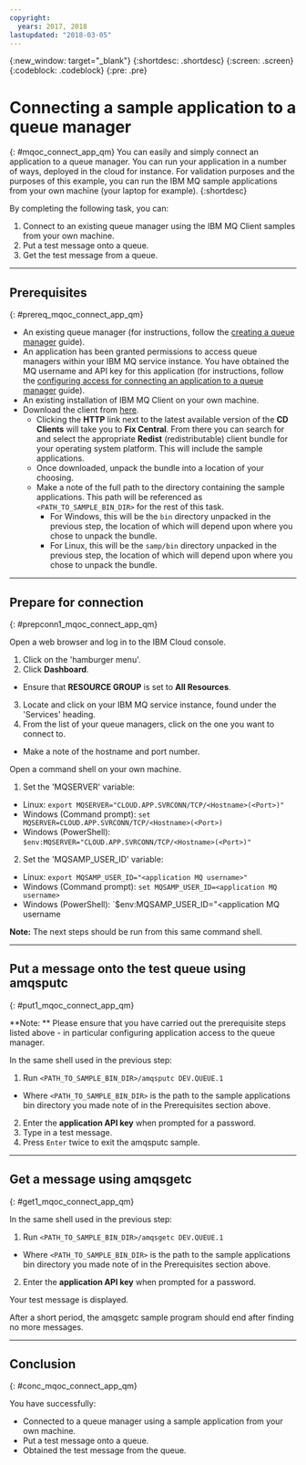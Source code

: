 ```yaml
---
copyright:
  years: 2017, 2018
lastupdated: "2018-03-05"
---
```


{:new_window: target="_blank"}
{:shortdesc: .shortdesc}
{:screen: .screen}
{:codeblock: .codeblock}
{:pre: .pre}

# Connecting a sample application to a queue manager
{: #mqoc_connect_app_qm}
You can easily and simply connect an application to a queue manager. You can run your application in a number of ways, deployed in the cloud for instance. For validation purposes and the purposes of this example, you can run the IBM MQ sample applications from your own machine (your laptop for example).
{:shortdesc}

By completing the following task, you can:
1. Connect to an existing queue manager using the IBM MQ Client samples from your own machine.
2. Put a test message onto a queue.
3. Get the test message from a queue.

---

## Prerequisites
{: #prereq_mqoc_connect_app_qm}

* An existing queue manager (for instructions, follow the [creating a queue manager](/docs/services/mqcloud/mqoc_create_qm.html) guide).
* An application has been granted permissions to access queue managers within your IBM MQ service instance. You have obtained the MQ username and API key for this application (for instructions, follow the [configuring access for connecting an application to a queue manager](/docs/services/mqcloud/mqoc_configure_app_qm_access.html) guide).
* An existing installation of IBM MQ Client on your own machine.
 * Download the client from [here](http://www-01.ibm.com/support/docview.wss?uid=swg24042176#1).
   * Clicking the **HTTP** link next to the latest available version of the **CD Clients** will take you to **Fix Central**. From there you can search for and select the appropriate **Redist** (redistributable) client bundle for your operating system platform. This will include the sample applications.
   * Once downloaded, unpack the bundle into a location of your choosing.
   * Make a note of the full path to the directory containing the sample applications. This path will be referenced as `<PATH_TO_SAMPLE_BIN_DIR>` for the rest of this task.
     * For Windows, this will be the `bin` directory unpacked in the previous step, the location of which will depend upon where you chose to unpack the bundle.
     * For Linux, this will be the `samp/bin` directory unpacked in the previous step, the location of which will depend upon where you chose to unpack the bundle.

---

## Prepare for connection
{: #prepconn1_mqoc_connect_app_qm}

Open a web browser and log in to the IBM Cloud console.

1. Click on the 'hamburger menu'.
2. Click **Dashboard**.
 * Ensure that **RESOURCE GROUP** is set to **All Resources**.
3. Locate and click on your IBM MQ service instance, found under the 'Services' heading.
4. From the list of your queue managers, click on the one you want to connect to.
 * Make a note of the hostname and port number.

Open a command shell on your own machine.
1. Set the 'MQSERVER' variable:
 * Linux: `export MQSERVER="CLOUD.APP.SVRCONN/TCP/<Hostname>(<Port>)"`
 * Windows (Command prompt): `set MQSERVER=CLOUD.APP.SVRCONN/TCP/<Hostname>(<Port>)`
 * Windows (PowerShell): `$env:MQSERVER="CLOUD.APP.SVRCONN/TCP/<Hostname>(<Port>)"`

2. Set the 'MQSAMP_USER_ID' variable:
 * Linux: `export MQSAMP_USER_ID="<application MQ username>"`
 * Windows (Command prompt): `set MQSAMP_USER_ID=<application MQ username>`
 * Windows (PowerShell): `$env:MQSAMP_USER_ID="<application MQ username

  **Note:** The next steps should be run from this same command shell.

---

## Put a message onto the test queue using amqsputc
{: #put1_mqoc_connect_app_qm}

**Note: ** Please ensure that you have carried out the prerequisite steps listed above - in particular configuring application access to the queue manager.

In the same shell used in the previous step:

1. Run `<PATH_TO_SAMPLE_BIN_DIR>/amqsputc DEV.QUEUE.1`
 * Where `<PATH_TO_SAMPLE_BIN_DIR>` is the path to the sample applications bin directory you made note of in the Prerequisites section above.
2. Enter the **application API key** when prompted for a password.
3. Type in a test message.
4. Press `Enter` twice to exit the amqsputc sample.

---

## Get a message using amqsgetc
{: #get1_mqoc_connect_app_qm}

In the same shell used in the previous step:

1. Run `<PATH_TO_SAMPLE_BIN_DIR>/amqsgetc DEV.QUEUE.1`
 * Where `<PATH_TO_SAMPLE_BIN_DIR>` is the path to the sample applications bin directory you made note of in the Prerequisites section above.
2. Enter the **application API key** when prompted for a password.

Your test message is displayed.

After a short period, the amqsgetc sample program should end after finding no more messages.

---

## Conclusion
{: #conc_mqoc_connect_app_qm}

You have successfully:
* Connected to a queue manager using a sample application from your own machine.
* Put a test message onto a queue.
* Obtained the test message from the queue.
